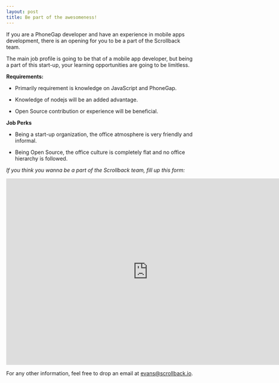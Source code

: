 ```yaml
---
layout: post
title: Be part of the awesomeness!
---
```


If you are a PhoneGap developer and have an experience in mobile apps development, there is an opening for you to be a part of the Scrollback team. 

The main job profile is going to be that of a mobile app developer, but being a part of this start-up, your learning opportunities are going to be limitless.

**Requirements:**

* Primarily requirement is knowledge on JavaScript and PhoneGap.

* Knowledge of nodejs will be an added advantage.

* Open Source contribution or experience will be beneficial.

**Job Perks**

* Being a start-up organization, the office atmosphere is very friendly and informal.

* Being Open Source, the office culture is completely flat and no office hierarchy is followed.

*If you think you wanna be a part of the Scrollback team, fill up this form:*

<iframe src="https://docs.google.com/forms/d/1UH1S8UO-UM9Ps_vcUqVY78bbqFW-ImLuCLI3auia9Co/viewform?embedded=true" width="760" height="500" frameborder="0" marginheight="0" marginwidth="0">Loading...</iframe>

For any other information, feel free to drop an email at <a href="mailto:evans@scrollback.io">evans@scrollback.io</a>.
